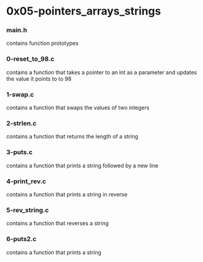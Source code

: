 # 0x05-pointers_arrays_strings

### main.h
contains function prototypes

### 0-reset_to_98.c
contains a function that takes a pointer
to an int as a parameter and updates the
value it points to to 98

### 1-swap.c
contains a function that swaps the values
of two integers

### 2-strlen.c
contains a function that returns the length
of a string

### 3-puts.c
contains a function that prints a string
followed by a new line

### 4-print_rev.c
contains a function that prints a string
in reverse

### 5-rev_string.c
contains a function that reverses a
string

### 6-puts2.c
contains a function that prints a string
